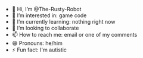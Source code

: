 - 👋 Hi, I’m @The-Rusty-Robot
- 👀 I’m interested in: game code
- 🌱 I’m currently learning: nothing right now
- 💞️ I’m looking to collaborate 
- 📫 How to reach me: email or one of my comments
- 😄 Pronouns: he/him
- ⚡ Fun fact: I'm autistic
